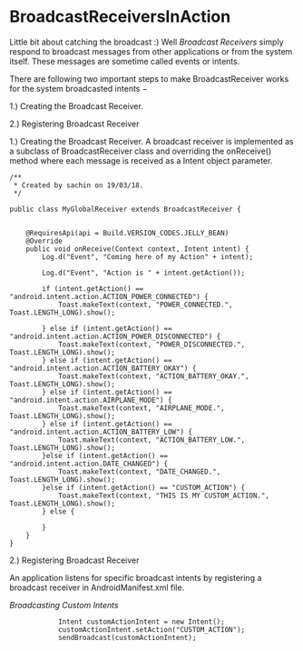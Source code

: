 # BroadcastReceiversInAction
Little bit about catching the broadcast :) 
Well *Broadcast Receivers* simply respond to broadcast messages from other applications or from the system itself. 
These messages are sometime called events or intents. 

There are following two important steps to make BroadcastReceiver works for the system broadcasted intents −

1.) Creating the Broadcast Receiver.

2.) Registering Broadcast Receiver


1.) Creating the Broadcast Receiver.
A broadcast receiver is implemented as a subclass of BroadcastReceiver class and overriding the onReceive() method where each message is received as a Intent object parameter.



    /**
     * Created by sachin on 19/03/18.
     */
    
    public class MyGlobalReceiver extends BroadcastReceiver {
    
    
        @RequiresApi(api = Build.VERSION_CODES.JELLY_BEAN)
        @Override
        public void onReceive(Context context, Intent intent) {
            Log.d("Event", "Coming here of my Action" + intent);
    
            Log.d("Event", "Action is " + intent.getAction());
    
            if (intent.getAction() == "android.intent.action.ACTION_POWER_CONNECTED") {
                Toast.makeText(context, "POWER_CONNECTED.", Toast.LENGTH_LONG).show();
    
            } else if (intent.getAction() == "android.intent.action.ACTION_POWER_DISCONNECTED") {
                Toast.makeText(context, "POWER_DISCONNECTED.", Toast.LENGTH_LONG).show();
            } else if (intent.getAction() == "android.intent.action.ACTION_BATTERY_OKAY") {
                Toast.makeText(context, "ACTION_BATTERY_OKAY.", Toast.LENGTH_LONG).show();
            } else if (intent.getAction() == "android.intent.action.AIRPLANE_MODE") {
                Toast.makeText(context, "AIRPLANE_MODE.", Toast.LENGTH_LONG).show();
            } else if (intent.getAction() == "android.intent.action.ACTION_BATTERY_LOW") {
                Toast.makeText(context, "ACTION_BATTERY_LOW.", Toast.LENGTH_LONG).show();
            }else if (intent.getAction() == "android.intent.action.DATE_CHANGED") {
                Toast.makeText(context, "DATE_CHANGED.", Toast.LENGTH_LONG).show();
            }else if (intent.getAction() == "CUSTOM_ACTION") {
                Toast.makeText(context, "THIS IS MY CUSTOM_ACTION.", Toast.LENGTH_LONG).show();
            } else {
    
            }
        }
    }



2.) Registering Broadcast Receiver

An application listens for specific broadcast intents by registering a broadcast receiver in AndroidManifest.xml file. 

*Broadcasting Custom Intents*


                Intent customActionIntent = new Intent();
                customActionIntent.setAction("CUSTOM_ACTION");
                sendBroadcast(customActionIntent);
                
                
